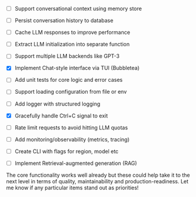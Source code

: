 - [ ] Support conversational context using memory store

- [ ] Persist conversation history to database

- [ ] Cache LLM responses to improve performance

- [ ] Extract LLM initialization into separate function

- [ ] Support multiple LLM backends like GPT-3

- [x] Implement Chat-style interface via TUI (Bubbletea)

- [ ] Add unit tests for core logic and error cases

- [ ] Support loading configuration from file or env

- [ ] Add logger with structured logging

- [x] Gracefully handle Ctrl+C signal to exit

- [ ] Rate limit requests to avoid hitting LLM quotas

- [ ] Add monitoring/observability (metrics, tracing)

- [ ] Create CLI with flags for region, model etc
  
- [ ] Implement  Retrieval-augmented generation (RAG)

The core functionality works well already but these could help take it to the next level in terms of quality, maintainability and production-readiness. Let me know if any particular items stand out as priorities!
